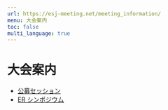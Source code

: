 ```yaml
---
url: https://esj-meeting.net/meeting_information/
menu: 大会案内
toc: false
multi_language: true
---
```


# 大会案内

* [公募セッション](esj_opensession)
* [ER シンポジウム](er_symposium_ja)
